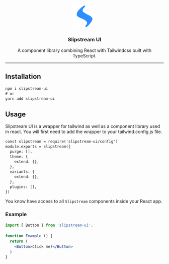 <p align="center">
  <a href="https://slipstream-ui.netlify.app">
    <img src="slipstream.svg" height="75">
  </a>
</p>
<h3 align="center">
  <b>Slipstream UI</b>
</h3>
<p align="center">
  A component library combining React with Tailwindcss built with TypeScript.
</p>
<hr/>

## Installation

```
npm i slipstream-ui
# or
yarn add slipstream-ui
```

## Usage

Slipstream UI is a wrapper for tailwind as well as a component library used in react. You will first need to add the wrapper to your tailwind.config.js file.

```
const slipstream = require('slipstream-ui/config')
module.exports = slipstream({
  purge: [],
  theme: {
    extend: {},
  },
  variants: {
    extend: {},
  },
  plugins: [],
})
```

You know have access to all `Slipstream` components inside your React app.

### Example

``` jsx
import { Button } from 'slipstream-ui';

function Example () {
  return (
    <Button>Click me!</Button>
  )
}
```